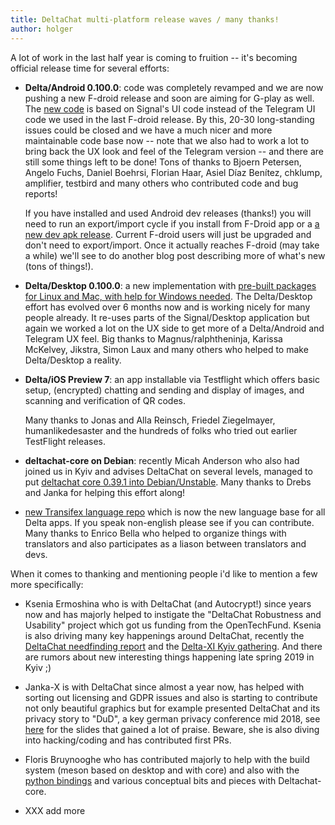 ```yaml
---
title: DeltaChat multi-platform release waves / many thanks!
author: holger
---
```


A lot of work in the last half year is coming to fruition -- 
it's becoming official release time for several efforts: 

- **Delta/Android 0.100.0**: code was completely revamped and we are now pushing a new
  F-droid release and soon are aiming for G-play as well.  The [new code](https://github.com/deltachat/deltachat-android) is based
  on Signal's UI code instead of the Telegram UI code we used in the last F-droid
  release.  By this, 20-30 long-standing issues could be closed and we have a much nicer 
  and more maintainable code base now -- note that we also had to work a lot to bring back 
  the UX look and feel of the Telegram version -- and there are still some things left to be done! 
  Tons of thanks to Bjoern Petersen, Angelo Fuchs, Daniel Boehrsi, Florian Haar, 
  Asiel Díaz Benítez, chklump, amplifier, testbird and many others who contributed 
  code and bug reports!
  
  If you have installed and used Android dev releases (thanks!) you will need to run an 
  export/import cycle if you install from F-Droid app or a [a new dev apk release](https://github.com/deltachat/deltachat-android/releases).  Current F-droid users will just be upgraded
  and don't need to export/import.  Once it actually reaches F-droid (may take a while)
  we'll see to do another blog post describing more of what's new (tons of things!). 

- **Delta/Desktop 0.100.0**: a new implementation with 
  [pre-built packages for Linux and Mac, with help for Windows needed](/en/download). 
  The Delta/Desktop effort has evolved over 6 months now and is working nicely
  for many people already. It re-uses parts of the Signal/Desktop application 
  but again we worked a lot on the UX side to get more of a Delta/Android and 
  Telegram UX feel. Big thanks to Magnus/ralphtheninja, Karissa McKelvey, 
  Jikstra, Simon Laux and many others who helped to make Delta/Desktop a reality. 

- **Delta/iOS Preview 7**: an app installable via Testflight which
  offers basic setup, (encrypted) chatting and sending and display of images,
  and scanning and verification of QR codes. 

  Many thanks to Jonas and Alla Reinsch, Friedel Ziegelmayer, humanlikedesaster 
  and the hundreds of folks who tried out earlier TestFlight releases.  

- **deltachat-core on Debian**: recently Micah Anderson who also had
  joined us in Kyiv and advises DeltaChat on several levels, managed 
  to put [deltachat core 0.39.1 into Debian/Unstable](https://tracker.debian.org/pkg/deltachat-core). Many thanks to Drebs and Janka for helping this effort along! 

- [new Transifex language
  repo](https://www.transifex.com/delta-chat/delta-chat-app/dashboard/)  which is now 
  the new language base for all Delta apps.  If you speak non-english please see if
  you can contribute.  Many thanks to Enrico Bella who helped to organize things
  with translators and also participates as a liason between translators and devs. 

When it comes to thanking and mentioning people i'd like to mention a few more specifically:

- Ksenia Ermoshina who is with DeltaChat (and Autocrypt!) since years
  now and has majorly helped to instigate the "DeltaChat Robustness and Usability" project 
  which got us funding from the OpenTechFund. Ksenia is also driving many key happenings 
  around DeltaChat, recently the [DeltaChat needfinding report](https://delta.chat/en/2018-12-19-needfinding) and the [Delta-XI Kyiv gathering](https://delta.chat/en/2018-11-17-deltaxi). 
  And there are rumors about new interesting things happening late spring 2019 in Kyiv ;) 

- Janka-X is with DeltaChat since almost a year now, has helped with
  sorting out licensing and GDPR issues and also is starting to contribute
  not only beautiful graphics but for example presented DeltaChat and its privacy story 
  to "DuD", a key german privacy conference mid 2018, see [here](https://github.com/deltachat/playground/blob/master/talks/dud-2018-delta.odp?raw=true) for the slides that gained a lot of praise. 
  Beware, she is also diving into hacking/coding and has contributed first PRs.

- Floris Bruynooghe who has contributed majorly to help with the build system
  (meson based on desktop and with core) and also with 
  the [python bindings](https://py.delta.chat) and various conceptual
  bits and pieces with Deltachat-core. 

- XXX add more  
